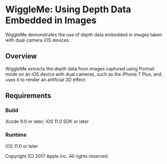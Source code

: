# WiggleMe: Using Depth Data Embedded in Images

WiggleMe demonstrates the use of depth data embedded in images taken with dual-camera iOS devices.

## Overview

WiggleMe extracts the depth data from images captured using Portrait mode on an iOS device with dual cameras, such as the iPhone 7 Plus, and uses it to render an artificial 3D effect.

## Requirements

### Build

Xcode 9.0 or later; iOS 11.0 SDK or later

### Runtime

iOS 11.0 or later

Copyright (C) 2017 Apple Inc. All rights reserved.
